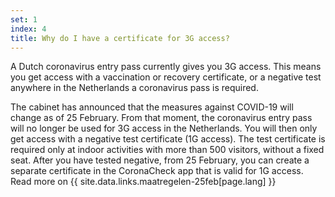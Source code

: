 ```yaml
---
set: 1
index: 4
title: Why do I have a certificate for 3G access?
---
```

A Dutch coronavirus entry pass currently gives you 3G access. This means you get access with a vaccination or recovery certificate, or a negative test anywhere in the Netherlands a coronavirus pass is required.

The cabinet has announced that the measures against COVID-19 will change as of 25 February. From that moment, the coronavirus entry pass will no longer be used for 3G access in the Netherlands. You will then only get access with a negative test certificate (1G access). The test certificate is required only at indoor activities with more than 500 visitors, without a fixed seat. After you have tested negative, from 25 February, you can create a separate certificate in the CoronaCheck app that is valid for 1G access. Read more on {{ site.data.links.maatregelen-25feb[page.lang] }}
